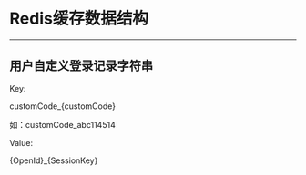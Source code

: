 # Redis缓存数据结构

***

## 用户自定义登录记录字符串

Key:

customCode_{customCode}

如：customCode_abc114514

Value:

{OpenId}_{SessionKey}
